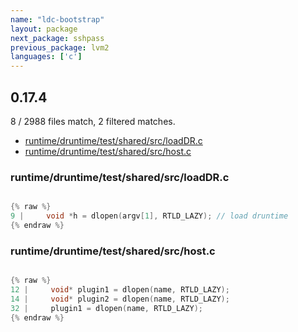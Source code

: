```yaml
---
name: "ldc-bootstrap"
layout: package
next_package: sshpass
previous_package: lvm2
languages: ['c']
---
```

## 0.17.4
8 / 2988 files match, 2 filtered matches.

 - [runtime/druntime/test/shared/src/loadDR.c](#runtimedruntimetestsharedsrcloaddrc)
 - [runtime/druntime/test/shared/src/host.c](#runtimedruntimetestsharedsrchostc)

### runtime/druntime/test/shared/src/loadDR.c

```c

{% raw %}
9 |     void *h = dlopen(argv[1], RTLD_LAZY); // load druntime
{% endraw %}

```
### runtime/druntime/test/shared/src/host.c

```c

{% raw %}
12 |     void* plugin1 = dlopen(name, RTLD_LAZY);
14 |     void* plugin2 = dlopen(name, RTLD_LAZY);
32 |     plugin1 = dlopen(name, RTLD_LAZY);
{% endraw %}

```
